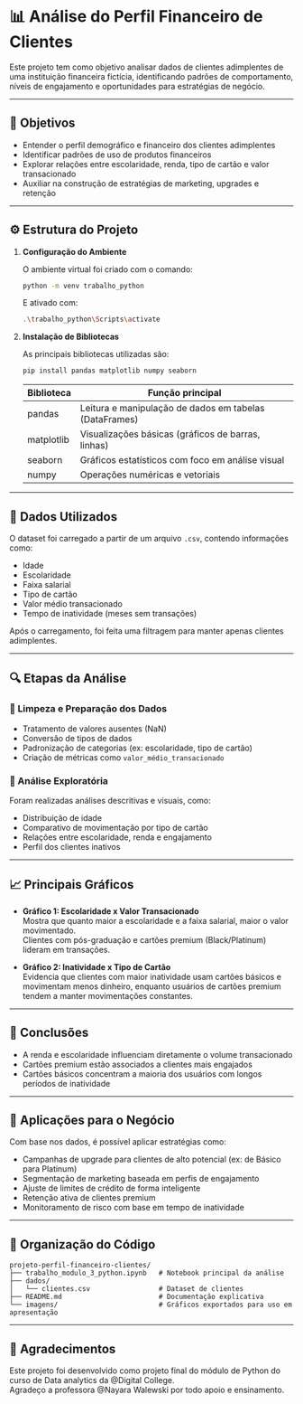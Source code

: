 # 📊 Análise do Perfil Financeiro de Clientes

Este projeto tem como objetivo analisar dados de clientes adimplentes de uma instituição financeira fictícia, identificando padrões de comportamento, níveis de engajamento e oportunidades para estratégias de negócio.

---

## 🎯 Objetivos

- Entender o perfil demográfico e financeiro dos clientes adimplentes
- Identificar padrões de uso de produtos financeiros
- Explorar relações entre escolaridade, renda, tipo de cartão e valor transacionado
- Auxiliar na construção de estratégias de marketing, upgrades e retenção

---

## ⚙️ Estrutura do Projeto

1. **Configuração do Ambiente**

   O ambiente virtual foi criado com o comando:
   ```bash
   python -m venv trabalho_python
   ```
   E ativado com:
   ```bash
   .\trabalho_python\Scripts\activate
   ```

2. **Instalação de Bibliotecas**

   As principais bibliotecas utilizadas são:
   ```bash
   pip install pandas matplotlib numpy seaborn
   ```

   | Biblioteca   | Função principal                                                             |
   |--------------|------------------------------------------------------------------------------|
   | pandas       | Leitura e manipulação de dados em tabelas (DataFrames)                       |
   | matplotlib   | Visualizações básicas (gráficos de barras, linhas)                           |
   | seaborn      | Gráficos estatísticos com foco em análise visual                             |
   | numpy        | Operações numéricas e vetoriais                                              |

---

## 📂 Dados Utilizados

O dataset foi carregado a partir de um arquivo `.csv`, contendo informações como:

- Idade
- Escolaridade
- Faixa salarial
- Tipo de cartão
- Valor médio transacionado
- Tempo de inatividade (meses sem transações)

Após o carregamento, foi feita uma filtragem para manter apenas clientes adimplentes.

---

## 🔍 Etapas da Análise

### 🔹 Limpeza e Preparação dos Dados

- Tratamento de valores ausentes (NaN)
- Conversão de tipos de dados
- Padronização de categorias (ex: escolaridade, tipo de cartão)
- Criação de métricas como `valor_médio_transacionado`

### 🔹 Análise Exploratória

Foram realizadas análises descritivas e visuais, como:

- Distribuição de idade
- Comparativo de movimentação por tipo de cartão
- Relações entre escolaridade, renda e engajamento
- Perfil dos clientes inativos

---

## 📈 Principais Gráficos

- **Gráfico 1: Escolaridade x Valor Transacionado**  
  Mostra que quanto maior a escolaridade e a faixa salarial, maior o valor movimentado.  
  Clientes com pós-graduação e cartões premium (Black/Platinum) lideram em transações.

- **Gráfico 2: Inatividade x Tipo de Cartão**  
  Evidencia que clientes com maior inatividade usam cartões básicos e movimentam menos dinheiro, enquanto usuários de cartões premium tendem a manter movimentações constantes.

---

## 🧠 Conclusões

- A renda e escolaridade influenciam diretamente o volume transacionado
- Cartões premium estão associados a clientes mais engajados
- Cartões básicos concentram a maioria dos usuários com longos períodos de inatividade

---

## 💼 Aplicações para o Negócio

Com base nos dados, é possível aplicar estratégias como:

- Campanhas de upgrade para clientes de alto potencial (ex: de Básico para Platinum)
- Segmentação de marketing baseada em perfis de engajamento
- Ajuste de limites de crédito de forma inteligente
- Retenção ativa de clientes premium
- Monitoramento de risco com base em tempo de inatividade

---

## 📁 Organização do Código

```
projeto-perfil-financeiro-clientes/
├── trabalho_modulo_3_python.ipynb   # Notebook principal da análise
├── dados/
│   └── clientes.csv                 # Dataset de clientes
├── README.md                        # Documentação explicativa
└── imagens/                         # Gráficos exportados para uso em apresentação
```

---

## 🙏 Agradecimentos

Este projeto foi desenvolvido como projeto final do módulo de Python do curso de Data analytics da @Digital College.  
Agradeço a professora @Nayara Walewski por todo apoio e ensinamento.
